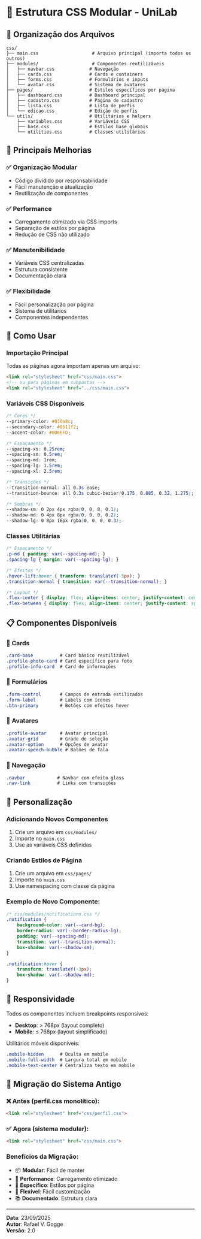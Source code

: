 # 🎨 Estrutura CSS Modular - UniLab

## 📁 Organização dos Arquivos

```
css/
├── main.css                    # Arquivo principal (importa todos os outros)
├── modules/                    # Componentes reutilizáveis
│   ├── navbar.css             # Navegação
│   ├── cards.css              # Cards e containers
│   ├── forms.css              # Formulários e inputs
│   └── avatar.css             # Sistema de avatares
├── pages/                     # Estilos específicos por página
│   ├── dashboard.css          # Dashboard principal
│   ├── cadastro.css           # Página de cadastro
│   ├── lista.css              # Lista de perfis
│   └── edicao.css             # Edição de perfis
└── utils/                     # Utilitários e helpers
    ├── variables.css          # Variáveis CSS
    ├── base.css               # Estilos base globais
    └── utilities.css          # Classes utilitárias
```

## 🎯 Principais Melhorias

### ✅ **Organização Modular**
- Código dividido por responsabilidade
- Fácil manutenção e atualização
- Reutilização de componentes

### ✅ **Performance**
- Carregamento otimizado via CSS imports
- Separação de estilos por página
- Redução de CSS não utilizado

### ✅ **Manutenibilidade**
- Variáveis CSS centralizadas
- Estrutura consistente
- Documentação clara

### ✅ **Flexibilidade**
- Fácil personalização por página
- Sistema de utilitários
- Componentes independentes

## 🔧 Como Usar

### Importação Principal
Todas as páginas agora importam apenas um arquivo:
```html
<link rel="stylesheet" href="css/main.css">
<!-- ou para páginas em subpastas -->
<link rel="stylesheet" href="../css/main.css">
```

### Variáveis CSS Disponíveis
```css
/* Cores */
--primary-color: #030a8c;
--secondary-color: #0511f2;
--accent-color: #0D6EFD;

/* Espaçamento */
--spacing-xs: 0.25rem;
--spacing-sm: 0.5rem;
--spacing-md: 1rem;
--spacing-lg: 1.5rem;
--spacing-xl: 2.5rem;

/* Transições */
--transition-normal: all 0.3s ease;
--transition-bounce: all 0.3s cubic-bezier(0.175, 0.885, 0.32, 1.275);

/* Sombras */
--shadow-sm: 0 2px 4px rgba(0, 0, 0, 0.1);
--shadow-md: 0 4px 8px rgba(0, 0, 0, 0.2);
--shadow-lg: 0 8px 16px rgba(0, 0, 0, 0.3);
```

### Classes Utilitárias
```css
/* Espaçamento */
.p-md { padding: var(--spacing-md); }
.spacing-lg { margin: var(--spacing-lg); }

/* Efeitos */
.hover-lift:hover { transform: translateY(-5px); }
.transition-normal { transition: var(--transition-normal); }

/* Layout */
.flex-center { display: flex; align-items: center; justify-content: center; }
.flex-between { display: flex; align-items: center; justify-content: space-between; }
```

## 📋 Componentes Disponíveis

### 🧩 **Cards**
```css
.card-base          # Card básico reutilizável
.profile-photo-card # Card específico para foto
.profile-info-card  # Card de informações
```

### 📝 **Formulários**
```css
.form-control       # Campos de entrada estilizados
.form-label         # Labels com ícones
.btn-primary        # Botões com efeitos hover
```

### 👤 **Avatares**
```css
.profile-avatar     # Avatar principal
.avatar-grid        # Grade de seleção
.avatar-option      # Opções de avatar
.avatar-speech-bubble # Balões de fala
```

### 🧭 **Navegação**
```css
.navbar            # Navbar com efeito glass
.nav-link          # Links com transições
```

## 🎨 Personalização

### Adicionando Novos Componentes
1. Crie um arquivo em `css/modules/`
2. Importe no `main.css`
3. Use as variáveis CSS definidas

### Criando Estilos de Página
1. Crie um arquivo em `css/pages/`
2. Importe no `main.css`
3. Use namespacing com classe da página

### Exemplo de Novo Componente:
```css
/* css/modules/notifications.css */
.notification {
    background-color: var(--card-bg);
    border-radius: var(--border-radius-lg);
    padding: var(--spacing-md);
    transition: var(--transition-normal);
    box-shadow: var(--shadow-sm);
}

.notification:hover {
    transform: translateY(-3px);
    box-shadow: var(--shadow-md);
}
```

## 📱 Responsividade

Todos os componentes incluem breakpoints responsivos:
- **Desktop**: > 768px (layout completo)
- **Mobile**: ≤ 768px (layout simplificado)

Utilitários móveis disponíveis:
```css
.mobile-hidden      # Oculta em mobile
.mobile-full-width  # Largura total em mobile
.mobile-text-center # Centraliza texto em mobile
```

## 🔄 Migração do Sistema Antigo

### ❌ **Antes** (perfil.css monolítico):
```html
<link rel="stylesheet" href="css/perfil.css">
```

### ✅ **Agora** (sistema modular):
```html
<link rel="stylesheet" href="css/main.css">
```

### Benefícios da Migração:
- 📦 **Modular**: Fácil de manter
- 🚀 **Performance**: Carregamento otimizado
- 🎯 **Específico**: Estilos por página
- 🔧 **Flexível**: Fácil customização
- 📚 **Documentado**: Estrutura clara

---

**Data**: 23/09/2025  
**Autor**: Rafael V. Gogge  
**Versão**: 2.0